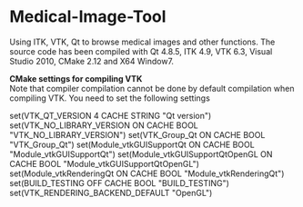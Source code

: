 # Medical-Image-Tool
Using ITK, VTK, Qt  to browse medical images and other functions.
The source code has been compiled with Qt 4.8.5, ITK 4.9, VTK 6.3, Visual Studio 2010, CMake 2.12 and X64 Window7.

**CMake settings for compiling VTK**  
Note that compiler compilation cannot be done by default compilation when compiling VTK.
You need to set the following settings

set(VTK_QT_VERSION 4 CACHE STRING "Qt version")
set(VTK_NO_LIBRARY_VERSION ON CACHE BOOL "VTK_NO_LIBRARY_VERSION")
set(VTK_Group_Qt ON CACHE BOOL "VTK_Group_Qt")
set(Module_vtkGUISupportQt ON CACHE BOOL "Module_vtkGUISupportQt")
set(Module_vtkGUISupportQtOpenGL ON CACHE BOOL "Module_vtkGUISupportQtOpenGL")
set(Module_vtkRenderingQt ON CACHE BOOL "Module_vtkRenderingQt")
set(BUILD_TESTING OFF CACHE BOOL "BUILD_TESTING")
set(VTK_RENDERING_BACKEND_DEFAULT "OpenGL")
